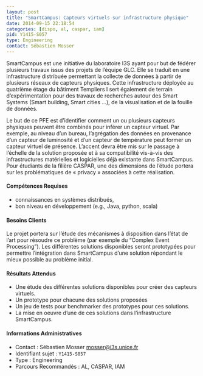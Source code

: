 ```yaml
---
layout: post
title: "SmartCampus: Capteurs virtuels sur infrastructure physique"
date: 2014-09-15 22:18:54
categories: [dispo, al, caspar, iam]
pid: Y1415-S057
type: Engineering
contact: Sébastien Mosser
---
```

       
SmartCampus est une initiative du laboratoire I3S ayant pour but de fédérer plusieurs travaux issus des projets de l’équipe GLC. Elle se traduit en une infrastructure distribuée permettant la collecte de données à partir de plusieurs réseaux de capteurs physiques. Cette infrastructure déployée au quatrième étage du bâtiment Templiers I sert également de terrain d’expérimentation pour des travaux de recherches autour des Smart Systems (Smart building, Smart cities …), de la visualisation et de la fouille de données.

Le but de ce PFE est d’identifier comment un ou plusieurs capteurs physiques peuvent être combinés pour inférer un capteur virtuel. Par exemple, au niveau d’un bureau, l’agrégation des données en provenance d’un capteur de luminosité et d’un capteur de température peut former un capteur virtuel de présence. L’accent devra être mis sur le passage à l’échelle de la solution proposée et à sa compatibilité vis-à-vis des infrastructures matérielles et logicielles déjà existante dans SmartCampus. Pour étudiants de la filière CASPAR, une des dimensions de l’étude portera sur les problématiques de « privacy » associées à cette réalisation.

#### Compétences Requises
* connaissances en systèmes distribués, 
* bon niveau en développement (e.g., Java, python, scala)


#### Besoins Clients
Le projet portera sur l’étude des mécanismes à disposition dans l’état de l’art pour résoudre ce problème (par exemple du “Complex Event Processing”). Les différentes solutions disponibles seront prototypées pour permettre l’intégration dans SmartCampus d’une solution répondant le mieux possible au problème initial.

#### Résultats Attendus
  * Une étude des différentes solutions disponibles pour créer des capteurs virtuels.
  * Un prototype pour chacune des solutions proposées
  * Un jeu de tests pour benchmarker des prototypes pour ces solutions.
  * La mise en oeuvre d’une de ces solutions dans l’infrastructure SmartCampus.
     

#### Informations Administratives
  * Contact : Sébastien Mosser <mosser@i3s.unice.fr>
  * Identifiant sujet : `Y1415-S057`
  * Type : Engineering
  * Parcours Recommandés : AL, CASPAR, IAM
     